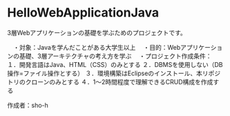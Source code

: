 # HelloWebApplicationJava
3層Webアプリケーションの基礎を学ぶためのプロジェクトです。

　・対象：Javaを学んだことがある大学生以上
　・目的：Webアプリケーションの基礎、3層アーキテクチャの考え方を学ぶ
　・プロジェクト作成条件：
		１．開発言語はJava、HTML（CSS）のみとする
		２．DBMSを使用しない（DB操作=ファイル操作とする）
		３．環境構築はEclipseのインストール、本リポジトリのクローンのみとする
		４．1～2時間程度で理解できるCRUD構成を作成する

作成者：sho-h